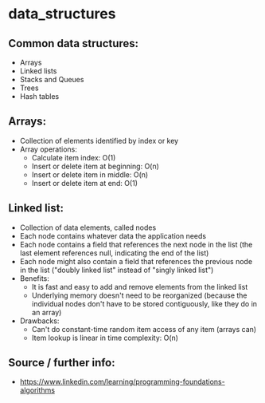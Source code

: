 # data_structures

## Common data structures:

- Arrays
- Linked lists
- Stacks and Queues
- Trees
- Hash tables

## Arrays:

- Collection of elements identified by index or key
- Array operations:
    - Calculate item index: O(1)
    - Insert or delete item at beginning: O(n)
    - Insert or delete item in middle: O(n)
    - Insert or delete item at end: O(1)

## Linked list:

- Collection of data elements, called nodes
- Each node contains whatever data the application needs
- Each node contains a field that references the next node in the list (the last element references null, indicating the end of the list)
- Each node might also contain a field that references the previous node in the list ("doubly linked list" instead of "singly linked list")
- Benefits:
    - It is fast and easy to add and remove elements from the linked list 
    - Underlying memory doesn't need to be reorganized (because the individual nodes don't have to be stored contiguously, like they do in an array)
- Drawbacks:
    - Can't do constant-time random item access of any item (arrays can)
    - Item lookup is linear in time complexity: O(n)
    

## Source / further info:
- https://www.linkedin.com/learning/programming-foundations-algorithms

